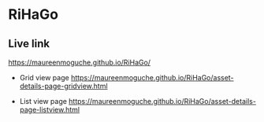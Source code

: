 # RiHaGo

## Live link
https://maureenmoguche.github.io/RiHaGo/

- Grid view page https://maureenmoguche.github.io/RiHaGo/asset-details-page-gridview.html

- List view page https://maureenmoguche.github.io/RiHaGo/asset-details-page-listview.html
